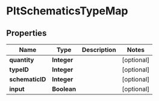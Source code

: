 
# PltSchematicsTypeMap

## Properties
Name | Type | Description | Notes
------------ | ------------- | ------------- | -------------
**quantity** | **Integer** |  |  [optional]
**typeID** | **Integer** |  |  [optional]
**schematicID** | **Integer** |  |  [optional]
**input** | **Boolean** |  |  [optional]



